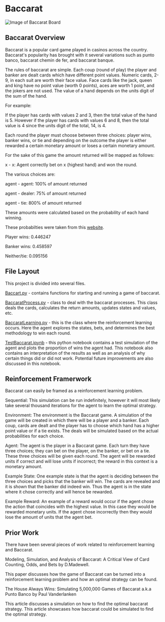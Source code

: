 # Baccarat

![Image of Baccarat Board](https://cdn.chatsports.com/cache/3c/2f/3c2fc8415779bd3a34c625b955ac8df8-original.jpg)

## Baccarat Overview

Baccarat is a popular card game played in casinos across the country. Baccarat's popularity has brought with it several variations such as punto banco, baccarat chemin de fer, and baccarat banque.

The rules of baccarat are simple. Each coup (round of play) the player and banker are dealt cards which have different point values. Numeric cards, 2-9, in each suit are worth their face value. Face cards like the jack, queen and king have no point value (worth 0 points), aces are worth 1 point, and the jokers are not used. The value of a hand depends on the units digit of the sum of the hand.

For example:

If the player has cards with values 2 and 3, then the total value of the hand is 5. However if the player has cards with values 6 and 8, then the total value is 4 since the units digit of the total, 14, is 4.

Each round the player must choose between three choices: player wins, banker wins, or tie and depending on the outcome the player is either rewarded a certain monetary amount or loses a certain monetary amount.

For the sake of this game the amount returned will be mapped as follows:

x - x: Agent correctly bet on x (highest hand) and won the round.

The various choices are:

  agent - agent: 100% of amount returned
  
  agent - dealer: 75% of amount returned
  
  agent - tie: 800% of amount returned

These amounts were calculated based on the probability of each hand winning.

These probabilties were taken from this [website](https://wizardofodds.com/games/baccarat/basics/).

  Player wins: 0.446247
  
  Banker wins: 0.458597
  
  Neither/tie: 0.095156

## File Layout

This project is divided into several files.

[Baccart.py](https://github.com/SrikarMurali/Baccarat/blob/master/Baccarat.py) - contains functions for starting and running a game of baccarat.

[BaccaratProcess.py](https://github.com/SrikarMurali/Baccarat/blob/master/BaccaratProcess.py) - class to deal with the baccarat processes. This class deals the cards, calculates the return amounts, updates states and values, etc.

[BaccaratLearning.py](https://github.com/SrikarMurali/Baccarat/blob/master/BaccaratLearning.py) - this is the class where the reinforcement learning occurs. Here the agent explores the states, bets, and determines the best methodology to win each round.

[TestBaccarat.ipynb](https://github.com/SrikarMurali/Baccarat/blob/master/TestBaccarat.ipynb) - this python notebook contains a test simulation of the agent and plots the proportion of wins the agent had. This notebook also contains an interpretation of the results as well as an analysis of why certain things did or did not work. Potential future improvements are also discussed in this notebook.

## Reinforcement Framerwork

Baccarat can easily be framed as a reinforcement learning problem.

Sequential: This simulation can be run indefinitely, however it will most likely take several thousand iterations for the agent to learn the optimal strategy.

Environment: The environment is the Baccarat game. A simulation of the game will be created in which there will be a player and a banker. Each coup, cards are dealt and the player has to choose which hand has a higher point value or if a tie exists. The deals will be simulated based on the actual probabilities for each choice.

Agent: The agent is the player in a Baccarat game. Each turn they have three choices; they can bet on the player, on the banker, or bet on a tie. These three choices will be given each round. The agent will be rewarded units if correct and will lose units if incorrect; the reward in this context is a monetary amount.

Example State: One example state is that the agent is deciding between the three choices and picks that the banker will win. The cards are revealed and it is shown that the banker did indeed win. Thus the agent is in the state where it chose correctly and will hence be rewarded.

Example Reward: An example of a reward would occur if the agent chose the action that coincides with the highest value. In this case they would be rewarded  monetary units. If the agent chose incorrectly then they would lose the amount of units that the agent bet.

## Prior Work

There have been several pieces of work related to reinforcement learning and Baccarat.

Modeling, Simulation, and Analysis of Baccarat: A Critical View of Card Counting, Odds, and Bets by D.Madewell.

This paper discusses how the game of Baccarat can be turned into a reinforcement learning problem and how an optimal strategy can be found.

The House Always Wins: Simulating 5,000,000 Games of Baccarat a.k.a Punto Banco by Paul Vanderlanken

This article discusses a simulation on how to find the optimal baccarat strategy. This article showcases how baccarat could be simulated to find the optimal strategy.
